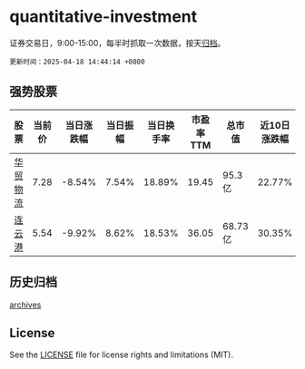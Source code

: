 # quantitative-investment

证券交易日，9:00-15:00，每半时抓取一次数据，按天[归档](archives)。

`更新时间：2025-04-18 14:44:14 +0800`

## 强势股票

|股票|当前价|当日涨跌幅|当日振幅|当日换手率|市盈率TTM|总市值|近10日涨跌幅|
|----|----|----|----|----|----|----|----|
|[华贸物流](https://xueqiu.com/S/SH603128)|7.28|-8.54%|7.54%|18.89%|19.45|95.3亿|22.77%|
|[连云港](https://xueqiu.com/S/SH601008)|5.54|-9.92%|8.62%|18.53%|36.05|68.73亿|30.35%|

## 历史归档

[archives](archives)

## License

See the [LICENSE](LICENSE) file for license rights and limitations (MIT).